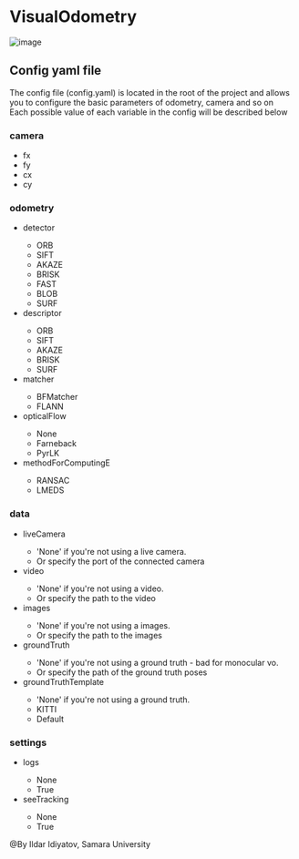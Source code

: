 # VisualOdometry
![image](https://github.com/IldarGreat/VisualOdometry/assets/90307025/24f5c725-4519-49f9-a303-9fc8edcc6ed4)

<h2>Config yaml file</h2>
The config file (config.yaml) is located in the root of the project and allows you to configure the basic parameters of odometry, camera and so on <br>
Each possible value of each variable in the config will be described below <br>
<h3>camera</h3>
<ul>
  <li>fx</li>
  <li>fy</li>
  <li>cx</li>
  <li>cy</li>
</ul>
<h3>odometry</h3>
<ul>
  <li>detector</li>
    <ul>
      <li>ORB</li>
      <li>SIFT</li>
      <li>AKAZE</li>
      <li>BRISK</li>
      <li>FAST</li>
      <li>BLOB</li>
      <li>SURF</li>
    </ul>
  <li>descriptor</li>
  <ul>
      <li>ORB</li>
      <li>SIFT</li>
      <li>AKAZE</li>
      <li>BRISK</li>
      <li>SURF</li>
    </ul>
  <li>matcher</li>
  <ul>
      <li>BFMatcher</li>
      <li>FLANN</li>
    </ul>
  <li>opticalFlow</li>
  <ul>
      <li>None</li>
      <li>Farneback</li>
      <li>PyrLK</li>
    </ul>
  <li>methodForComputingE</li>
  <ul>
      <li>RANSAC</li>
      <li>LMEDS</li>
    </ul>
</ul>
<h3>data</h3>
<ul>
  <li>liveCamera</li>
   <ul>
      <li>'None' if you're not using a live camera.</li>
      <li>Or specify the port of the connected camera</li>
    </ul>
  <li>video</li>
   <ul>
      <li>'None' if you're not using a video.</li>
      <li>Or specify the path to the video</li>
    </ul>
  <li>images</li>
   <ul>
      <li>'None' if you're not using a images.</li>
      <li>Or specify the path to the images</li>
    </ul>
  <li>groundTruth</li>
   <ul>
      <li>'None' if you're not using a ground truth - bad for monocular vo.</li>
      <li>Or specify the path of the ground truth poses</li>
    </ul>
  <li>groundTruthTemplate</li>
   <ul>
      <li>'None' if you're not using a ground truth.</li>
      <li>KITTI</li>
     <li>Default</li>
    </ul>
</ul>
<h3>settings</h3>
<ul>
  <li>logs</li>
    <ul>
      <li>None</li>
      <li>True</li>
    </ul>
  <li>seeTracking</li>
  <ul>
      <li>None</li>
      <li>True</li>
    </ul>
</ul>

@By Ildar Idiyatov, Samara University
